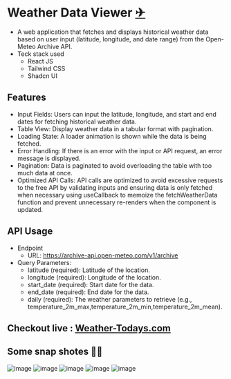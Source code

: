 # Weather Data Viewer [✈](https://weather-api-umber-chi.vercel.app/)

- A web application that fetches and displays historical weather data based on user input (latitude, longitude, and date range) from the Open-Meteo Archive API.
- Teck stack used
    - React JS
    - Tailwind CSS
    - Shadcn UI
## Features
- Input Fields: Users can input the latitude, longitude, and start and end dates for fetching historical weather data.
- Table View: Display weather data in a tabular format with pagination.
- Loading State: A loader animation is shown while the data is being fetched.
- Error Handling: If there is an error with the input or API request, an error message is displayed.
- Pagination: Data is paginated to avoid overloading the table with too much data at once.
- Optimized API Calls: API calls are optimized to avoid excessive requests to the free API by validating inputs and ensuring data is only fetched when necessary using useCallback to memoize the fetchWeatherData function and prevent unnecessary re-renders when the component is updated.

## API Usage
- Endpoint
  - URL: https://archive-api.open-meteo.com/v1/archive
- Query Parameters:
  - latitude (required): Latitude of the location.
  - longitude (required): Longitude of the location.
  - start_date (required): Start date for the data.
  - end_date (required): End date for the data.
  - daily (required): The weather parameters to retrieve (e.g., temperature_2m_max,temperature_2m_min,temperature_2m_mean).
 
## Checkout live : [Weather-Todays.com](https://weather-api-umber-chi.vercel.app/)

## Some snap shotes 🎇📸
![image](https://github.com/user-attachments/assets/aadbb2fd-8605-4c79-aa8b-4857337382b4)
![image](https://github.com/user-attachments/assets/ebdce1f3-5aba-43c6-abb4-d9001e5e9fc2)
![image](https://github.com/user-attachments/assets/ca8932ae-6760-4612-ae06-18e8afe4777b)
![image](https://github.com/user-attachments/assets/edb21208-40b6-483e-9088-0b154934527f)
![image](https://github.com/user-attachments/assets/c96bd95b-dd1d-4c81-9667-9088fddfc733)





